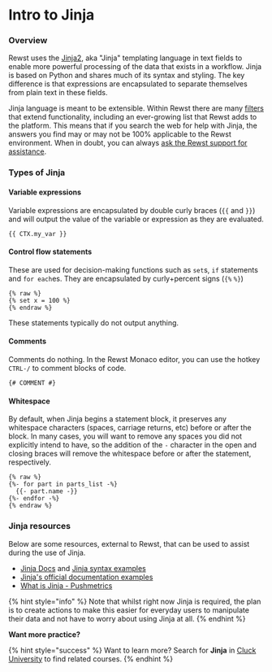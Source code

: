 # Intro to Jinja

### Overview

Rewst uses the [Jinja2](https://jinja.palletsprojects.com/), aka "Jinja" templating language in text fields to enable more powerful processing of the data that exists in a workflow. Jinja is based on Python and shares much of its syntax and styling. The key difference is that expressions are encapsulated to separate themselves from plain text in these fields.

Jinja language is meant to be extensible. Within Rewst there are many [filters](https://jinja.palletsprojects.com/en/3.1.x/templates/#filters) that extend functionality, including an ever-growing list that Rewst adds to the platform. This means that if you search the web for help with Jinja, the answers you find may or may not be 100% applicable to the Rewst environment. When in doubt, you can always [ask the Rewst support for assistance](../../support-and-community/roc-support/).

### Types of Jinja

#### Variable expressions

Variable expressions are encapsulated by double curly braces (`{{` and `}}`) and will output the value of the variable or expression as they are evaluated.

`{{ CTX.my_var }}`

#### Control flow statements

These are used for decision-making functions such as `set`s, `if` statements and `for each`es. They are encapsulated by curly+percent signs (`{%` `%}`)

```django
{% raw %}
{% set x = 100 %}
{% endraw %}
```

These statements typically do not output anything.

#### Comments

Comments do nothing. In the Rewst Monaco editor, you can use the hotkey `CTRL-/` to comment blocks of code.

`{# COMMENT #}`

#### Whitespace

By default, when Jinja begins a statement block, it preserves any whitespace characters (spaces, carriage returns, etc) before or after the block. In many cases, you will want to remove any spaces you did not explicitly intend to have, so the addition of the `-` character in the open and closing braces will remove the whitespace before or after the statement, respectively.

```django
{% raw %}
{%- for part in parts_list -%}
  {{- part.name -}}
{%- endfor -%}
{% endraw %}
```

### Jinja resources

Below are some resources, external to Rewst, that can be used to assist during the use of Jinja.

* [Jinja Docs](https://documentation.bloomreach.com/engagement/docs/jinja) and [Jinja syntax examples](https://documentation.bloomreach.com/engagement/docs/jinja-syntax)
* [Jinja's official documentation examples](ttps://jinja.palletsprojects.com/en/stable/)
* [What is Jinja - Pushmetrics](https://pushmetrics.io/learn/jinja/what-is-jinja/)

{% hint style="info" %}
Note that whilst right now Jinja is required, the plan is to create actions to make this easier for everyday users to manipulate their data and not have to worry about using Jinja at all.
{% endhint %}

**Want more practice?**

{% hint style="success" %}
Want to learn more? Search for **Jinja** in [Cluck University](https://learn.rewst.io) to find related courses.
{% endhint %}
